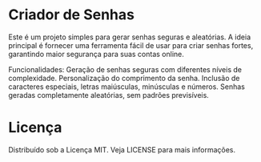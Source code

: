 # Criador de Senhas

Este é um projeto simples para gerar senhas seguras e aleatórias. A ideia principal é fornecer uma ferramenta fácil de usar para criar senhas fortes, garantindo maior segurança para suas contas online.

Funcionalidades:
Geração de senhas seguras com diferentes níveis de complexidade.
Personalização do comprimento da senha.
Inclusão de caracteres especiais, letras maiúsculas, minúsculas e números.
Senhas geradas completamente aleatórias, sem padrões previsíveis.


# Licença

Distribuído sob a Licença MIT. Veja LICENSE para mais informações.
